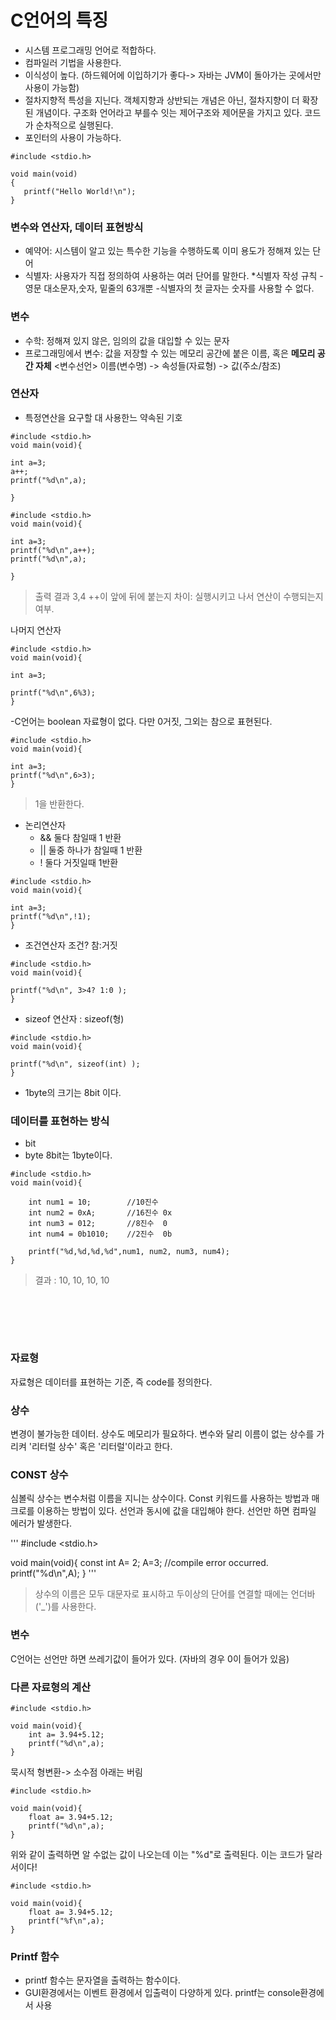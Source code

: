 # C언어의 특징

- 시스템 프로그래밍 언어로 적합하다.
- 컴파일러 기법을 사용한다.
- 이식성이 높다. (하드웨어에 이입하기가 좋다-> 자바는 JVM이 돌아가는 곳에서만 사용이 가능함)
- 절차지향적 특성을 지닌다. 객체지향과 상반되는 개념은 아닌, 절차지향이 더 확장된 개념이다. 구조화 언어라고 부를수 잇는 제어구조와 제어문을 가지고 있다. 코드가 순차적으로 실행된다. 
- 포인터의 사용이 가능하다.

 ```
#include <stdio.h>

void main(void)
{
	printf("Hello World!\n");
}
 ```


### 변수와 연산자, 데이터 표현방식
- 예약어: 시스템이 알고 있는 특수한 기능을 수행하도록 이미 용도가 정해져 있는 단어
- 식별자: 사용자가 직접 정의하여 사용하는 여러 단어를 말한다.
*식별자 작성 규칙
-영문 대소문자,숫자, 밑줄의 63개뿐
-식별자의 첫 글자는 숫자를 사용할 수 없다.


### 변수
- 수학: 정해져 있지 않은, 임의의 값을 대입할 수 있는 문자
- 프로그래밍에서 변수: 값을 저장할 수 있는 메모리 공간에 붙은 이름, 혹은 **메모리 공간 자체**
<변수선언>
이름(변수명) -> 속성들(자료형) -> 값(주소/참조)

### 연산자
- 특정연산을 요구할 대 사용한느 약속된 기호

```
#include <stdio.h>
void main(void){

int a=3;
a++;
printf("%d\n",a);

}
```

```
#include <stdio.h>
void main(void){

int a=3;
printf("%d\n",a++);
printf("%d\n",a);

}

```

>출력 결과 3,4
++이 앞에 뒤에 붙는지 차이: 실행시키고 나서 연산이 수행되는지 여부.


나머지 연산자

```
#include <stdio.h>
void main(void){

int a=3;

printf("%d\n",6%3);
}
```

-C언어는 boolean 자료형이 없다. 다만 0거짓, 그외는 참으로 표현된다.
```
#include <stdio.h>
void main(void){

int a=3;
printf("%d\n",6>3);
}
```
> 1을 반환한다.

- 논리연산자
  - && 둘다 참일때 1 반환
  - || 둘중 하나가 참일때 1 반환
  - !  둘다 거짓일때 1반환 

```
#include <stdio.h>
void main(void){

int a=3;
printf("%d\n",!1);
}
```
- 조건연산자  조건? 참:거짓  

```
#include <stdio.h>
void main(void){

printf("%d\n", 3>4? 1:0 );
}
```

- sizeof 연산자 : sizeof(형)

```
#include <stdio.h>
void main(void){

printf("%d\n", sizeof(int) );
}
```

- 1byte의 크기는 8bit 이다. 


### 데이터를 표현하는 방식

- bit
- byte 8bit는 1byte이다.

```
#include <stdio.h>
void main(void){

	int num1 = 10;        //10진수
	int num2 = 0xA;       //16진수 0x
	int num3 = 012;       //8진수  0
	int num4 = 0b1010;    //2진수  0b
	
	printf("%d,%d,%d,%d",num1, num2, num3, num4);
}
```
> 결과 : 10, 10, 10, 10

<br></br>
------------------------
### 자료형 
자료형은 데이터를 표현하는 기준, 즉 code를 정의한다.

### 상수
변경이 불가능한 데이터. 상수도 메모리가 필요하다. 변수와 달리 이름이 없는 상수를 가리켜 '리터럴 상수' 혹은 '리터럴'이라고 한다.

### CONST 상수
심볼릭 상수는 변수처럼 이름을 지니는 상수이다. Const 키워드를 사용하는 방법과 매크로를 이용하는 방법이 있다.
선언과 동시에 값을 대입해야 한다. 선언만 하면 컴파일 에러가 발생한다.

'''
#include <stdio.h>

void main(void){
	const int A= 2;
	A=3;   //compile error occurred.
	printf("%d\n",A);
}
'''

>상수의 이름은 모두 대문자로 표시하고 두이상의 단어를 연결할 때에는 언더바('\_')를 사용한다.

### 변수
C언어는 선언만 하면 쓰레기값이 들어가 있다. (자바의 경우 0이 들어가 있음)

### 다른 자료형의 계산
```
#include <stdio.h>

void main(void){
	int a= 3.94+5.12;
	printf("%d\n",a);
}
```
묵시적 형변환-> 소수점 아래는 버림

```
#include <stdio.h>

void main(void){
	float a= 3.94+5.12;
	printf("%d\n",a);
}
```

위와 같이 출력하면 알 수없는 값이 나오는데 이는 "%d"로 출력된다. 이는 코드가 달라서이다!
```
#include <stdio.h>

void main(void){
	float a= 3.94+5.12;
	printf("%f\n",a);
}
```

### Printf 함수
- printf 함수는 문자열을 출력하는 함수이다.
- GUI환경에서는 이벤트 환경에서 입출력이 다양하게 있다. printf는 console환경에서 사용




